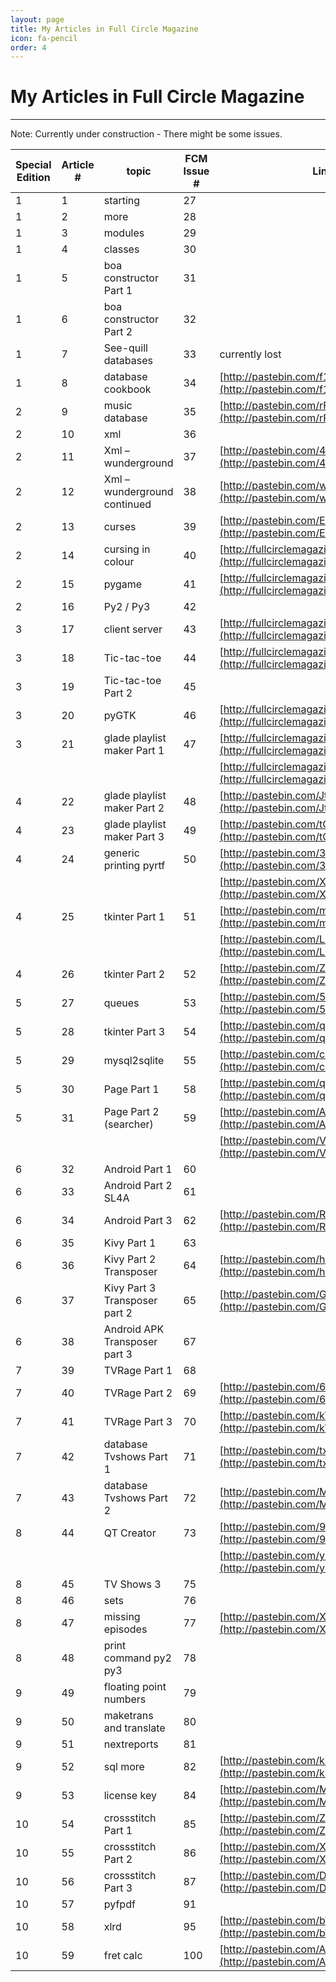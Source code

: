 ```yaml
---
layout: page
title: My Articles in Full Circle Magazine
icon: fa-pencil
order: 4
---
```

# My Articles in Full Circle Magazine
-------------------------------------
Note: Currently under construction - There might be some issues.


 Special Edition | Article # | topic | FCM Issue # | Link to Code |
-----------------|-----------|-------|-------------|--------------|
  1 | 1 | starting | 27 |   |
  1 | 2 | more | 28 |   |
  1 | 3 | modules | 29 |   |
  1 | 4 | classes | 30 |   |
  1 | 5 | boa constructor Part 1| 31 |   |
  1 | 6 | boa constructor Part 2 | 32 |   |
  1 | 7 | See-quill databases | 33 | currently lost |
  1 | 8 | database cookbook | 34 | [http://pastebin.com/f1d868e63](http://pastebin.com/f1d868e63) |
  2 | 9 | music database | 35 | [http://pastebin.com/rFf4Gm7E](http://pastebin.com/rFf4Gm7E) |
  2 | 10 | xml | 36 |   |
  2 | 11 | Xml – wunderground | 37 | [http://pastebin.com/4ibJGm74](http://pastebin.com/4ibJGm74) |
  2 | 12 | Xml – wunderground continued | 38 | [http://pastebin.com/wsSXMXQx](http://pastebin.com/wsSXMXQx) |
  2 | 13 | curses | 39 | [http://pastebin.com/ELuZ3T4P](http://pastebin.com/ELuZ3T4P) |
  2 | 14 | cursing in colour | 40 | [http://fullcirclemagazine.pastebin.com/DeReeh8m](http://fullcirclemagazine.pastebin.com/DeReeh8m) |
  2 | 15 | pygame | 41 | [http://fullcirclemagazine.pastebin.com/DvSpZbai](http://fullcirclemagazine.pastebin.com/DvSpZbai) |
  2 | 16 | Py2 / Py3 | 42 |   |   |
  3 | 17 | client server | 43 | [http://fullcirclemagazine.pastebin.com/Az8vNuv7](http://fullcirclemagazine.pastebin.com/Az8vNuv7) |
  3 | 18 | Tic-tac-toe | 44 | [http://fullcirclemagazine.pastebin.com/UhguVK4n](http://fullcirclemagazine.pastebin.com/UhguVK4n) |
  3 | 19 | Tic-tac-toe Part 2 | 45 |   |
  3 | 20 | pyGTK | 46 | [http://fullcirclemagazine.pastebin.com/wnzRsXn9](http://fullcirclemagazine.pastebin.com/wnzRsXn9) |
  3 | 21 | glade playlist maker Part 1 | 47 | [http://fullcirclemagazine.pastebin.com/wbfDmmBh](http://fullcirclemagazine.pastebin.com/wbfDmmBh) |
    |    |                             |    | [http://fullcirclemagazine.pastebin.com/YM6U0Ee3](http://fullcirclemagazine.pastebin.com/YM6U0Ee3) |
  4 | 22 | glade playlist maker Part 2 | 48 | [http://pastebin.com/JtrhuE71](http://pastebin.com/JtrhuE71) |
  4 | 23 | glade playlist maker Part 3 | 49 | [http://pastebin.com/tQJizcwT](http://pastebin.com/tQJizcwT) |
  4 | 24 | generic printing pyrtf | 50 | [http://pastebin.com/3Rs7T3D7](http://pastebin.com/3Rs7T3D7) |
    |    |                        |    | [http://pastebin.com/XbaE2uP7](http://pastebin.com/XbaE2uP7) |
  4 | 25 | tkinter Part 1 | 51 | [http://pastebin.com/mBAS1Umm](http://pastebin.com/mBAS1Umm) |
    |    |                |    | [http://pastebin.com/LbMibF0u](http://pastebin.com/LbMibF0u) |
  4 | 26 | tkinter Part 2 | 52 | [http://pastebin.com/ZqrgHcdG](http://pastebin.com/ZqrgHcdG) |
  5 | 27 | queues | 53 | [http://pastebin.com/5BBUiDce](http://pastebin.com/5BBUiDce) |
  5 | 28 | tkinter Part 3 | 54 | [http://pastebin.com/qSPkSNU1](http://pastebin.com/qSPkSNU1) |
  5 | 29 | mysql2sqlite | 55 | [http://pastebin.com/cPvzNT7T](http://pastebin.com/cPvzNT7T) |
  5 | 30 | Page Part 1 | 58 | [http://pastebin.com/qq0YVgTb](http://pastebin.com/qq0YVgTb) |
  5 | 31 | Page Part 2 (searcher) | 59 | [http://pastebin.com/AA1kE4Dy](http://pastebin.com/AA1kE4Dy) |
    |    |                        |    | [http://pastebin.com/VZm5un3e](http://pastebin.com/VZm5un3e) |
  6 | 32 | Android Part 1 | 60 |   |
  6 | 33 | Android Part 2 SL4A | 61 |   |
  6 | 34 | Android Part 3 | 62 | [http://pastebin.com/REkFYcSU](http://pastebin.com/REkFYcSU) |
  6 | 35 | Kivy Part 1 | 63 |   |
  6 | 36 | Kivy Part 2 Transposer | 64 | [http://pastebin.com/hsicnyt1](http://pastebin.com/hsicnyt1) |
  6 | 37 | Kivy Part 3 Transposer part 2 | 65 | [http://pastebin.com/GftmjENs](http://pastebin.com/GftmjENs) |
  6 | 38 | Android APK Transposer part 3 | 67 |   |
  7 | 39 | TVRage Part 1 | 68 |   |
  7 | 40 | TVRage Part 2 | 69 | [http://pastebin.com/6iw5NQrW](http://pastebin.com/6iw5NQrW) |
  7 | 41 | TVRage Part 3 | 70 | [http://pastebin.com/kWSEfs2E](http://pastebin.com/kWSEfs2E) |
  7 | 42 | database Tvshows Part 1 | 71 | [http://pastebin.com/txmmagkL](http://pastebin.com/txmmagkL) |
  7 | 43 | database Tvshows Part 2 | 72 | [http://pastebin.com/MeuGyKpX](http://pastebin.com/MeuGyKpX) |
  8 | 44 | QT Creator | 73 | [http://pastebin.com/98fSasdb](http://pastebin.com/98fSasdb) |
    |    |            |    | [http://pastebin.com/yC30B885](http://pastebin.com/yC30B885) |
  8 | 45 | TV Shows 3 | 75 |   |
  8 | 46 | sets | 76 |   |
  8 | 47 | missing episodes | 77 | [http://pastebin.com/XHTRv2dQ](http://pastebin.com/XHTRv2dQ) |
  8 | 48 | print command py2 py3 | 78 |   |
  9 | 49 | floating point numbers | 79 |   |
  9 | 50 | maketrans and translate | 80 |   |
  9 | 51 | nextreports | 81 |   |
  9 | 52 | sql more | 82 | [http://pastebin.com/kMc9EXes](http://pastebin.com/kMc9EXes) |
  9 | 53 | license key | 84 | [http://pastebin.com/MH9nVTNK](http://pastebin.com/MH9nVTNK) |
 10 | 54 | crossstitch Part 1 | 85 | [http://pastebin.com/Zegqw3pi](http://pastebin.com/Zegqw3pi) |
 10 | 55 | crossstitch Part 2 | 86 | [http://pastebin.com/XtBawJps](http://pastebin.com/XtBawJps) |
 10 | 56 | crossstitch Part 3 | 87 | [http://pastebin.com/DmQ1 GeUx](http://pastebin.com/DmQ1 GeUx) |
 10 | 57 | pyfpdf | 91 |   |
 10 | 58 | xlrd | 95 | [http://pastebin.com/bWz7beBw](http://pastebin.com/bWz7beBw) |
 10 | 59 | fret calc | 100 | [http://pastebin.com/A2RNECt5](http://pastebin.com/A2RNECt5) |
